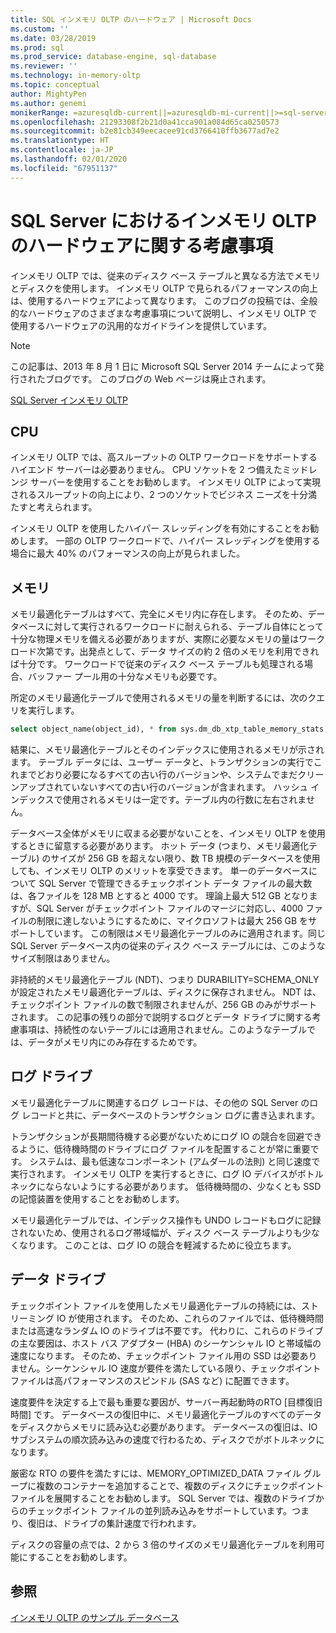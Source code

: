 ```yaml
---
title: SQL インメモリ OLTP のハードウェア | Microsoft Docs
ms.custom: ''
ms.date: 03/28/2019
ms.prod: sql
ms.prod_service: database-engine, sql-database
ms.reviewer: ''
ms.technology: in-memory-oltp
ms.topic: conceptual
author: MightyPen
ms.author: genemi
monikerRange: =azuresqldb-current||=azuresqldb-mi-current||>=sql-server-2016||>=sql-server-linux-2017||=sqlallproducts-allversions
ms.openlocfilehash: 21293308f2b21d0a41cca901a084d65ca0250573
ms.sourcegitcommit: b2e81cb349eecacee91cd3766410ffb3677ad7e2
ms.translationtype: HT
ms.contentlocale: ja-JP
ms.lasthandoff: 02/01/2020
ms.locfileid: "67951137"
---
```

# <a name="hardware-considerations-for-in-memory-oltp-in-sql-server"></a>SQL Server におけるインメモリ OLTP のハードウェアに関する考慮事項

インメモリ OLTP では、従来のディスク ベース テーブルと異なる方法でメモリとディスクを使用します。 インメモリ OLTP で見られるパフォーマンスの向上は、使用するハードウェアによって異なります。 このブログの投稿では、全般的なハードウェアのさまざまな考慮事項について説明し、インメモリ OLTP で使用するハードウェアの汎用的なガイドラインを提供しています。

> [!NOTE]
> この記事は、2013 年 8 月 1 日に Microsoft SQL Server 2014 チームによって発行されたブログです。 このブログの Web ページは廃止されます。
>
> [SQL Server インメモリ OLTP](index.md)

<!--
    Here was the link to the blog. This blog was captured into this new article on 2018/11/30, by GeneMi (MightyPen).
    https://cloudblogs.microsoft.com/sqlserver/2013/08/01/hardware-considerations-for-in-memory-oltp-in-sql-server-2014/
    At least one pre-existing article that contained the obsolete blog link was:
        relational-databases\in-memory-oltp\sample-database-for-in-memory-oltp.md
-->

## <a name="cpu"></a>CPU

インメモリ OLTP では、高スループットの OLTP ワークロードをサポートするハイエンド サーバーは必要ありません。 CPU ソケットを 2 つ備えたミッドレンジ サーバーを使用することをお勧めします。 インメモリ OLTP によって実現されるスループットの向上により、2 つのソケットでビジネス ニーズを十分満たすと考えられます。

インメモリ OLTP を使用したハイパー スレッディングを有効にすることをお勧めします。 一部の OLTP ワークロードで、ハイパー スレッディングを使用する場合に最大 40% のパフォーマンスの向上が見られました。

## <a name="memory"></a>メモリ

メモリ最適化テーブルはすべて、完全にメモリ内に存在します。 そのため、データベースに対して実行されるワークロードに耐えられる、テーブル自体にとって十分な物理メモリを備える必要がありますが、実際に必要なメモリの量はワークロード次第です。出発点として、データ サイズの約 2 倍のメモリを利用できれば十分です。 ワークロードで従来のディスク ベース テーブルも処理される場合、バッファー プール用の十分なメモリも必要です。

所定のメモリ最適化テーブルで使用されるメモリの量を判断するには、次のクエリを実行します。

```sql
select object_name(object_id), * from sys.dm_db_xtp_table_memory_stats;
```

結果に、メモリ最適化テーブルとそのインデックスに使用されるメモリが示されます。 テーブル データには、ユーザー データと、トランザクションの実行でこれまでどおり必要になるすべての古い行のバージョンや、システムでまだクリーンアップされていないすべての古い行のバージョンが含まれます。 ハッシュ インデックスで使用されるメモリは一定です。テーブル内の行数に左右されません。

データベース全体がメモリに収まる必要がないことを、インメモリ OLTP を使用するときに留意する必要があります。 ホット データ (つまり、メモリ最適化テーブル) のサイズが 256 GB を超えない限り、数 TB 規模のデータベースを使用しても、インメモリ OLTP のメリットを享受できます。 単一のデータベースについて SQL Server で管理できるチェックポイント データ ファイルの最大数は、各ファイルを 128 MB とすると 4000 です。 理論上最大 512 GB となりますが、SQL Server がチェックポイント ファイルのマージに対応し、4000 ファイルの制限に達しないようにするために、マイクロソフトは最大 256 GB をサポートしています。 この制限はメモリ最適化テーブルのみに適用されます。同じ SQL Server データベース内の従来のディスク ベース テーブルには、このようなサイズ制限はありません。

非持続的メモリ最適化テーブル (NDT)、つまり DURABILITY=SCHEMA_ONLY が設定されたメモリ最適化テーブルは、ディスクに保存されません。 NDT は、チェックポイント ファイルの数で制限されませんが、256 GB のみがサポートされます。 この記事の残りの部分で説明するログとデータ ドライブに関する考慮事項は、持続性のないテーブルには適用されません。このようなテーブルでは、データがメモリ内にのみ存在するためです。

## <a name="log-drive"></a>ログ ドライブ

メモリ最適化テーブルに関連するログ レコードは、その他の SQL Server のログ レコードと共に、データベースのトランザクション ログに書き込まれます。

トランザクションが長期間待機する必要がないためにログ IO の競合を回避できるように、低待機時間のドライブにログ ファイルを配置することが常に重要です。 システムは、最も低速なコンポーネント (アムダールの法則) と同じ速度で実行されます。 インメモリ OLTP を実行するときに、ログ IO デバイスがボトルネックにならないようにする必要があります。 低待機時間の、少なくとも SSD の記憶装置を使用することをお勧めします。

メモリ最適化テーブルでは、インデックス操作も UNDO レコードもログに記録されないため、使用されるログ帯域幅が、ディスク ベース テーブルよりも少なくなります。 このことは、ログ IO の競合を軽減するために役立ちます。

## <a name="data-drive"></a>データ ドライブ

チェックポイント ファイルを使用したメモリ最適化テーブルの持続には、ストリーミング IO が使用されます。 そのため、これらのファイルでは、低待機時間または高速なランダム IO のドライブは不要です。 代わりに、これらのドライブの主な要因は、ホスト バス アダプター (HBA) のシーケンシャル IO と帯域幅の速度になります。 そのため、チェックポイント ファイル用の SSD は必要ありません。シーケンシャル IO 速度が要件を満たしている限り、チェックポイント ファイルは高パフォーマンスのスピンドル (SAS など) に配置できます。

速度要件を決定する上で最も重要な要因が、サーバー再起動時のRTO [目標復旧時間] です。 データベースの復旧中に、メモリ最適化テーブルのすべてのデータをディスクからメモリに読み込む必要があります。 データベースの復旧は、IO サブシステムの順次読み込みの速度で行わるため、ディスクでがボトルネックになります。

厳密な RTO の要件を満たすには、MEMORY_OPTIMIZED_DATA ファイル グループに複数のコンテナーを追加することで、複数のディスクにチェックポイント ファイルを展開することをお勧めします。 SQL Server では、複数のドライブからのチェックポイント ファイルの並列読み込みをサポートしています。つまり、復旧は、ドライブの集計速度で行われます。

ディスクの容量の点では、2 から 3 倍のサイズのメモリ最適化テーブルを利用可能にすることをお勧めします。

## <a name="see-also"></a>参照

[インメモリ OLTP のサンプル データベース](sample-database-for-in-memory-oltp.md)

